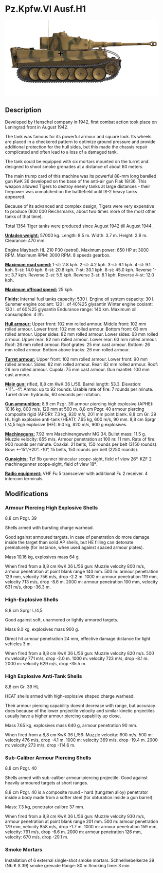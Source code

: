 # Pz.Kpfw.VI Ausf.H1

![_pzvi-h1](../images/_pzvi-h1.png)

## Description

Developed by Henschel company in 1942, first combat action took place on Leningrad front in August 1942.

The tank was famous for its powerful armour and square look. Its wheels are placed in a checkered pattern to optimize ground pressure and provide additional protection for the hull sides, but this made the chassis repair complicated and often lead to a loss of a damaged tank.

The tank could be equipped with six mortars mounted on the turret and designed to shoot smoke grenades at a distance of about 80 meters.

The main trump card of this machine was its powerful 88-mm long barelled gun KwK 36 developed on the base of the anti-air gun Flak 18/36. This weapon allowed Tigers to destroy enemy tanks at large distances - their firepower was unmatched on the battlefield until IS-2 heavy tanks appeared.

Because of its advanced and complex design, Tigers were very expensive to produce (800 000 Reichsmarks, about two times more of the most other tanks of that time).

Total 1354 Tiger tanks were produced since August 1942 till August 1944.

<b><u>Unladen weight:</u></b> 57000 kg.
Length: 8.5 m.
Width: 3.7 m.
Height: 2.9 m.
Clearance: 470 mm.

Engine Maybach HL 210 P30 (petrol).
Maximum power: 650 HP at 3000 RPM.
Maximum RPM: 3000 RPM.
8 speeds gearbox.

<b><u>Maximum road speed:</u></b>
1-st: 2.8 kph.
2-st: 4.2 kph.
3-st: 6.1 kph.
4-st: 9.1 kph.
5-st: 14.0 kph.
6-st: 20.8 kph.
7-st: 30.1 kph.
8-st: 45.0 kph.
Reverse 1-st: 3.7 kph.
Reverse 2-st: 5.5 kph.
Reverse 3-st: 8.1 kph.
Reverse 4-st: 12.0 kph.

<b><u>Maximum offroad speed:</u></b> 25 kph.

<b><u>Fluids:</u></b>
Internal fuel tanks capacity: 530 l.
Engine oil system capacity: 30 l.
Summer engine coolant: 120 l. of 40%25 glysantin
Winter engine coolant: 120 l. of 60%25 glysantin
Endurance range: 140 km.
Maximum oil consumption: 4 l/h.

<b><u>Hull armour:</u></b>
Upper front: 102 mm rolled armour.
Middle front: 102 mm rolled armour.
Lower front: 102 mm rolled armour.
Bottom front: 63 mm rolled armour.
Upper sides: 82 mm rolled armour.
Lower sides: 63 mm rolled armour.
Upper rear: 82 mm rolled armour.
Lower rear: 63 mm rolled armour.
Roof: 26 mm rolled armour.
Roof grates: 25 mm cast armour.
Bottom: 26 mm rolled armour.
Bottom above tracks: 26 mm rolled armour.

<b><u>Turret armour:</u></b>
Upper front: 102 mm rolled armour.
Lower front: 90 mm rolled armour.
Sides: 82 mm rolled armour.
Rear: 82 mm rolled armour.
Roof: 26 mm rolled armour.
Cupola: 75 mm cast armour.
Gun mantlet: 100 mm cast armour.

<b><u>Main gun:</u></b> rifled, 8,8 cm KwK 36 L/56.
Barrel length: 53.3.
Elevation: +11°..-4°.
Ammo: up to 92 rounds.
Usable rate of fire: 7 rounds per minute.
Turret drive: hydraulic, 60 seconds per rotation.

<b><u>Gun ammunition:</u></b>
8,8 cm Pzgr. 39 armour piercing high explosive (APHE): 10.16 kg, 800 m/s, 129 mm at 500 m.
8,8 cm Pzgr. 40 armour piercing composite rigid (APCR): 7.3 kg, 930 m/s, 201 mm point blank.
8,8 cm Gr. 39 HL high explosive anti-tank (HEAT): 7.65 kg, 600 m/s, 90 mm.
8,8 cm Sprgr L/4,5 high explosive (HE): 9.0 kg, 820 m/s, 900 g explosives.

<b><u>Machineguns:</u></b> 7.92 mm Maschinengewehr MG 34.
Bullet mass: 11.5 g.
Muzzle velocity: 855 m/s.
Armour penetration at 100 m: 11 mm.
Rate of fire: 900 rounds per minute.
Coaxial: 21 belts, 150 rounds per belt (3150 rounds).
Bow: +-15°/+20°..-10°, 15 belts, 150 rounds per belt (2250 rounds).

<b><u>Gunsights:</u></b>
Tzf 9b gunner binocular scope-sight, field of view 26°.
KZF 2 machinegunner scope-sight, field of view 18°.

<b><u>Radio equipment:</u></b>
VHF Fu 5 transceiver with additional Fu 2 receiver.
4 intercom terminals.


## Modifications


### Armour Piercing High Explosive Shells

8,8 cm Pzgr. 39

Shells armed with bursting charge warhead.

Good against armoured targets. In case of penetration do more damage inside the target than solid AP shells, but HE filling can detonate prematurely (for instance, when used against spaced armour plates).

Mass 10.16 kg, explosives mass 64 g.

When fired from a 8,8 cm KwK 36 L/56 gun:
Muzzle velocity 800 m/s, armour penetration at point blank range 140 mm.
500 m: armour penetration 129 mm, velocity 756 m/s, drop -2.2 m.
1000 m: armour penetration 119 mm, velocity 713 m/s, drop -8.6 m.
2000 m: armour penetration 100 mm, velocity 631 m/s, drop -36.3 m.

### High-Explosive Shells

8,8 cm Sprgr L/4,5

Good against soft, unarmored or lightly armored targets.

Mass 9.0 kg, explosives mass 900 g.

Direct hit armour penetration 24 mm, effective damage distance for light vehicles 3 m.

When fired from a 8,8 cm KwK 36 L/56 gun:
Muzzle velocity 820 m/s.
500 m: velocity 771 m/s, drop -2.0 m.
1000 m: velocity 723 m/s, drop -8.1 m.
2000 m: velocity 629 m/s, drop -35.5 m.

### High Explosive Anti-Tank Shells

8,8 cm Gr. 39 HL

HEAT shells armed with high-explosive shaped charge warhead.

Their armour piercing capability doesnt decrease with range, but accuracy does because of the lower projectile velocity and similar kinetic projectiles usually have a higher armour piercing capability up close.

Mass 7.65 kg, explosives mass 640 g, armour penetration 90 mm.

When fired from a 8,8 cm KwK 36 L/56:
Muzzle velocity: 600 m/s.
500 m: velocity 476 m/s, drop -4.1 m.
1000 m: velocity 369 m/s, drop -19.4 m.
2000 m: velocity 273 m/s, drop -114.6 m.﻿

### Sub-Caliber Armour Piercing Shells

8,8 cm Pzgr. 40

Shells armed with sub-caliber armour-piercing projectile. Good against heavily armoured targets at short ranges.

8,8 cm Pzgr. 40 is a composite round - hard (tungsten alloy) penetrator inside a body made from a softer steel (for obturation inside a gun barrel).

Mass: 7.3 kg, penetrator calibre 37 mm.

When fired from a 8,8 cm KwK 36 L/56 gun:
Muzzle velocity 930 m/s, armour penetration at point blank range 201 mm.
500 m: armour penetration 179 mm, velocity 858 m/s, drop -1.7 m.
1000 m: armour penetration 159 mm, velocity: 791 m/s, drop -6.6 m.
2000 m: armour penetration 126 mm, velocity: 670 m/s, drop -29.1 m.﻿

### Smoke Mortars

Installation of 6 external single-shot smoke mortars.
Schnellnebelkerze 39 (Nb K S 39) smoke grenade
Range: 80 m
Smoking time: 3 min